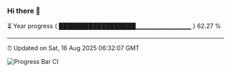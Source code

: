 ### Hi there 👋

⏳ Year progress { ██████████████████▁▁▁▁▁▁▁▁▁▁▁▁ } 62.27 %

---

⏰ Updated on Sat, 16 Aug 2025 06:32:07 GMT

![Progress Bar CI](https://github.com/liununu/liununu/workflows/Progress%20Bar%20CI/badge.svg)
